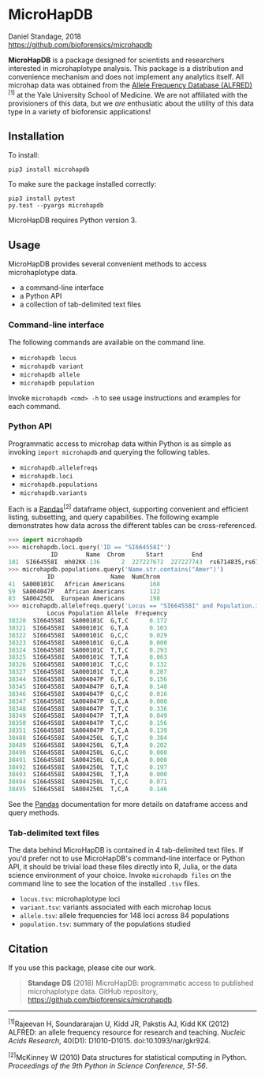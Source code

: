 # MicroHapDB

Daniel Standage, 2018  
https://github.com/bioforensics/microhapdb

**MicroHapDB** is a package designed for scientists and researchers interested in microhaplotype analysis.
This package is a distribution and convenience mechanism and does not implement any analytics itself.
All microhap data was obtained from the [Allele Frequency Database (ALFRED)][alfred]<sup>[1]</sup> at the Yale University School of Medicine.
We are not affiliated with the provisioners of this data, but we *are* enthusiatic about the utility of this data type in a variety of bioforensic applications!

## Installation

To install:

```
pip3 install microhapdb
```

To make sure the package installed correctly:

```
pip3 install pytest
py.test --pyargs microhapdb
```

MicroHapDB requires Python version 3.

## Usage

MicroHapDB provides several convenient methods to access microhaplotype data.

- a command-line interface
- a Python API
- a collection of tab-delimited text files

### Command-line interface

The following commands are available on the command line.

- `microhapdb locus`
- `microhapdb variant`
- `microhapdb allele`
- `microhapdb population`

Invoke `microhapdb <cmd> -h` to see usage instructions and examples for each command.

### Python API

Programmatic access to microhap data within Python is as simple as invoking `import microhapdb` and querying the following tables.

- `microhapdb.allelefreqs`
- `microhapdb.loci`
- `microhapdb.populations`
- `microhapdb.variants`

Each is a [Pandas][]<sup>[2]</sup> dataframe object, supporting convenient and efficient listing, subsetting, and query capabilities.
The following example demonstrates how data across the different tables can be cross-referenced.

```python
>>> import microhapdb
>>> microhapdb.loci.query('ID == "SI664558I"')
            ID        Name  Chrom      Start        End                        Variants
101  SI664558I  mh02KK-136      2  227227672  227227743  rs6714835,rs6756898,rs12617010
>>> microhapdb.populations.query('Name.str.contains("Amer")')
           ID                Name  NumChrom
41  SA000101C   African Americans       168
59  SA004047P   African Americans       122
83  SA004250L  European Americans       198
>>> microhapdb.allelefreqs.query('Locus == "SI664558I" and Population.isin(["SA000101C", "SA004047P", "SA004250L"])')
           Locus Population Allele  Frequency
38320  SI664558I  SA000101C  G,T,C      0.172
38321  SI664558I  SA000101C  G,T,A      0.103
38322  SI664558I  SA000101C  G,C,C      0.029
38323  SI664558I  SA000101C  G,C,A      0.000
38324  SI664558I  SA000101C  T,T,C      0.293
38325  SI664558I  SA000101C  T,T,A      0.063
38326  SI664558I  SA000101C  T,C,C      0.132
38327  SI664558I  SA000101C  T,C,A      0.207
38344  SI664558I  SA004047P  G,T,C      0.156
38345  SI664558I  SA004047P  G,T,A      0.148
38346  SI664558I  SA004047P  G,C,C      0.016
38347  SI664558I  SA004047P  G,C,A      0.000
38348  SI664558I  SA004047P  T,T,C      0.336
38349  SI664558I  SA004047P  T,T,A      0.049
38350  SI664558I  SA004047P  T,C,C      0.156
38351  SI664558I  SA004047P  T,C,A      0.139
38488  SI664558I  SA004250L  G,T,C      0.384
38489  SI664558I  SA004250L  G,T,A      0.202
38490  SI664558I  SA004250L  G,C,C      0.000
38491  SI664558I  SA004250L  G,C,A      0.000
38492  SI664558I  SA004250L  T,T,C      0.197
38493  SI664558I  SA004250L  T,T,A      0.000
38494  SI664558I  SA004250L  T,C,C      0.071
38495  SI664558I  SA004250L  T,C,A      0.146
```

See the [Pandas][] documentation for more details on dataframe access and query methods.

### Tab-delimited text files

The data behind MicroHapDB is contained in 4 tab-delimited text files.
If you'd prefer not to use MicroHapDB's command-line interface or Python API, it should be trivial load these files directly into R, Julia, or the data science environment of your choice.
Invoke `microhapdb files` on the command line to see the location of the installed `.tsv` files.

- `locus.tsv`: microhaplotype loci
- `variant.tsv`: variants associated with each microhap locus
- `allele.tsv`: allele frequencies for 148 loci across 84 populations
- `population.tsv`: summary of the populations studied


## Citation

If you use this package, please cite our work.

> **Standage DS** (2018) MicroHapDB: programmatic access to published microhaplotype data. GitHub repository, https://github.com/bioforensics/microhapdb.

----------

<sup>[1]</sup>Rajeevan H, Soundararajan U, Kidd JR, Pakstis AJ, Kidd KK (2012) ALFRED: an allele frequency resource for research and teaching. *Nucleic Acids Research*, 40(D1): D1010-D1015. doi:10.1093/nar/gkr924.

<sup>[2]</sup>McKinney W (2010) Data structures for statistical computing in Python. *Proceedings of the 9th Python in Science Conference, 51-56*.

[alfred]: https://alfred.med.yale.edu/alfred/alfredDataDownload.asp
[Pandas]: https://pandas.pydata.org
